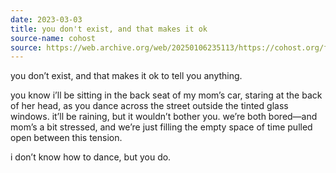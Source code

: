 ```yaml
---
date: 2023-03-03
title: you don't exist, and that makes it ok
source-name: cohost
source: https://web.archive.org/web/20250106235113/https://cohost.org/fishfood/post/1120939-you-don-t-exist-and
---
```


you don’t exist, and that makes it ok to tell you anything.

you know i’ll be sitting in the back seat of my mom’s car, staring at the back of her head, as you dance across the street outside the tinted glass windows. it’ll be raining, but it wouldn’t bother you. we’re both bored—and mom’s a bit stressed, and we’re just filling the empty space of time pulled open between this tension.

i don’t know how to dance, but you do.
